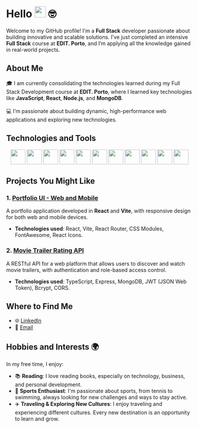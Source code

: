 # Hello <img src="https://media.giphy.com/media/hvRJCLFzcasrR4ia7z/giphy.gif" width="30"> 🤓

Welcome to my GitHub profile! I'm a **Full Stack** developer passionate about building innovative and scalable solutions. I’ve just completed an intensive **Full Stack** course at **EDIT. Porto**, and I’m applying all the knowledge gained in real-world projects.

## About Me
🎓 I am currently consolidating the technologies learned during my Full Stack Development course at **EDIT. Porto**, where I learned key technologies like **JavaScript**, **React**, **Node.js**, and **MongoDB**.  
<br>
💻 I’m passionate about building dynamic, high-performance web applications and exploring new technologies.

## Technologies and Tools
<div align="center">
  <img src="https://skillicons.dev/icons?i=html" height="40" />
  <img src="https://skillicons.dev/icons?i=css" height="40" />
  <img src="https://skillicons.dev/icons?i=sass" height="40" />
  <img src="https://skillicons.dev/icons?i=js" height="40" />
  <img src="https://skillicons.dev/icons?i=bootstrap" height="40" />
  <img src="https://skillicons.dev/icons?i=react" height="40" />
  <img src="https://skillicons.dev/icons?i=nodejs" height="40" />
  <img src="https://skillicons.dev/icons?i=express" height="40" />
  <img src="https://skillicons.dev/icons?i=ts" height="40" />
  <img src="https://skillicons.dev/icons?i=postgresql" height="40" />
  <img src="https://skillicons.dev/icons?i=mongodb" height="40" />
</div>

## Projects You Might Like

### 1. **[Portfolio UI - Web and Mobile](https://github.com/JoaoMiguelCosta/React)**
A portfolio application developed in **React** and **Vite**, with responsive design for both web and mobile devices.
- **Technologies used**: React, Vite, React Router, CSS Modules, FontAwesome, React Icons.

### 2. **[Movie Trailer Rating API](https://github.com/JoaoMiguelCosta/Backend)**
A RESTful API for a web platform that allows users to discover and watch movie trailers, with authentication and role-based access control.
- **Technologies used**: TypeScript, Express, MongoDB, JWT (JSON Web Token), Bcrypt, CORS.

## Where to Find Me

- 🌐 [LinkedIn](https://www.linkedin.com/in/joão-miguel-costa1)
- 📧 [Email](mailto:joaoxxmiguel@hotmail.com)

## Hobbies and Interests 🌍

In my free time, I enjoy:
- 📚 **Reading**: I love reading books, especially on technology, business, and personal development.
- 🎾 **Sports Enthusiast**: I'm passionate about sports, from tennis to swimming, always looking for new challenges and ways to stay active.
- ✈️ **Traveling & Exploring New Cultures**: I enjoy traveling and experiencing different cultures. Every new destination is an opportunity to learn and grow.
